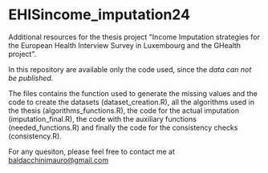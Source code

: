 # EHISincome_imputation24
Additional resources for the thesis project "Income Imputation strategies for the European Health Interview Survey in Luxembourg and the GHealth project".

In this repository are available only the code used, since the *data can not be published*.
 
The files contains the function used to generate the missing values and the code to create the datasets (dataset_creation.R), all the algorithms used in the thesis (algorithms_functions.R), the code for the actual imputation (imputation_final.R), the code with the auxiliary functions (needed_functions.R) and finally the code for the consistency checks (consistency.R).

For any quesiton, please feel free to contact me at baldacchinimauro@gmail.com
